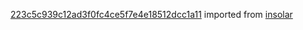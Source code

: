 [223c5c939c12ad3f0fc4ce5f7e4e18512dcc1a11](https://github.com/insolar/insolar/commit/223c5c939c12ad3f0fc4ce5f7e4e18512dcc1a11) imported from [insolar](https://github.com/insolar/insolar)
